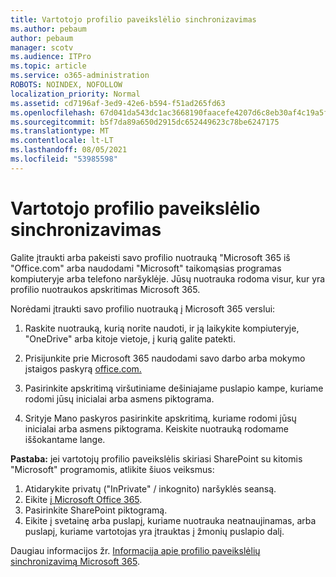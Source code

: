 ```yaml
---
title: Vartotojo profilio paveikslėlio sinchronizavimas
ms.author: pebaum
author: pebaum
manager: scotv
ms.audience: ITPro
ms.topic: article
ms.service: o365-administration
ROBOTS: NOINDEX, NOFOLLOW
localization_priority: Normal
ms.assetid: cd7196af-3ed9-42e6-b594-f51ad265fd63
ms.openlocfilehash: 67d041da543dc1ac3668190faacefe4207d6c8eb30af4c19a5ff0833a3b46538
ms.sourcegitcommit: b5f7da89a650d2915dc652449623c78be6247175
ms.translationtype: MT
ms.contentlocale: lt-LT
ms.lasthandoff: 08/05/2021
ms.locfileid: "53985598"
---
```

# <a name="sync-a-users-profile-picture"></a>Vartotojo profilio paveikslėlio sinchronizavimas

Galite įtraukti arba pakeisti savo profilio nuotrauką "Microsoft 365 iš "Office.com" arba naudodami "Microsoft" taikomąsias programas kompiuteryje arba telefono naršyklėje. Jūsų nuotrauka rodoma visur, kur yra profilio nuotraukos apskritimas Microsoft 365.

Norėdami įtraukti savo profilio nuotrauką į Microsoft 365 verslui:

1. Raskite nuotrauką, kurią norite naudoti, ir ją laikykite kompiuteryje, "OneDrive" arba kitoje vietoje, į kurią galite patekti.

2. Prisijunkite prie Microsoft 365 naudodami savo darbo arba mokymo įstaigos paskyrą [office.com.](https://www.office.com)

3. Pasirinkite apskritimą viršutiniame dešiniajame puslapio kampe, kuriame rodomi jūsų inicialai arba asmens piktograma.

4. Srityje Mano paskyros pasirinkite apskritimą, kuriame rodomi jūsų inicialai arba asmens piktograma. Keiskite nuotrauką rodomame iššokantame lange.

**Pastaba:** jei vartotojų profilio paveikslėlis skiriasi SharePoint su kitomis "Microsoft" programomis, atlikite šiuos veiksmus:

1. Atidarykite privatų ("InPrivate" / inkognito) naršyklės seansą.
1. Eikite [į Microsoft Office 365](https://www.office.com).
1. Pasirinkite SharePoint piktogramą.
1. Eikite į svetainę arba puslapį, kuriame nuotrauka neatnaujinamas, arba puslapį, kuriame vartotojas yra įtrauktas į žmonių puslapio dalį.

Daugiau informacijos žr. [Informacija apie profilio paveikslėlių sinchronizavimą Microsoft 365](https://support.office.com/article/information-about-profile-picture-synchronization-in-office-365-20594d76-d054-4af4-a660-401133e3d48a).

